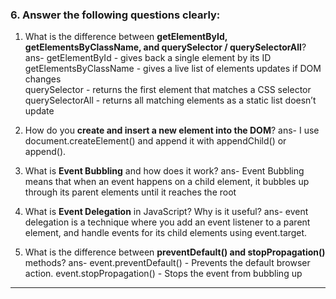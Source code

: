 
### 6. Answer the following questions clearly:

1. What is the difference between **getElementById, getElementsByClassName, and querySelector / querySelectorAll**?
    ans- getElementById - gives back a single element by its ID  
    getElementsByClassName - gives a live list of elements updates if DOM changes  
    querySelector - returns the first element that matches a CSS selector
       querySelectorAll - returns all matching elements as a static list doesn’t update 
  
2. How do you **create and insert a new element into the DOM**?
    ans- I use document.createElement() and append it with appendChild() or append().

3. What is **Event Bubbling** and how does it work?
    ans- Event Bubbling means that when an event happens on a child element, it bubbles up through its parent elements until it reaches the root

4. What is **Event Delegation** in JavaScript? Why is it useful?
  ans- event delegation is a technique where you add an event listener to a parent element, and handle events for its child elements using event.target.

5. What is the difference between **preventDefault() and stopPropagation()** methods?
    ans- event.preventDefault() - Prevents the default browser action.
    event.stopPropagation() - Stops the event from bubbling up
---

